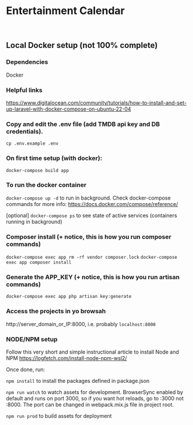 # Entertainment Calendar 
<br>

## Local Docker setup (not 100% complete)

### Dependencies
  Docker
  
### Helpful links
  https://www.digitalocean.com/community/tutorials/how-to-install-and-set-up-laravel-with-docker-compose-on-ubuntu-22-04 

### Copy and edit the .env file (add TMDB api key and DB credentials). 

`cp .env.example .env`

### On first time setup (with docker):

`docker-compose build app`

### To run the docker container

`docker-compose up -d` to run in background. Check docker-compose commands for more info: https://docs.docker.com/compose/reference/ 

[optional] `docker-compose ps` to see state of active services (containers running in background)

### Composer install (+ notice, this is how you run composer commands)

`docker-compose exec app rm -rf vendor composer.lock`
`docker-compose exec app composer install`

### Generate the APP_KEY (+ notice, this is how you run artisan commands)

`docker-compose exec app php artisan key:generate`

### Access the projects in yo browsah

http://server_domain_or_IP:8000, i.e. probably `localhost:8000`


### NODE/NPM setup

Follow this very short and simple instructional article to install Node and NPM https://logfetch.com/install-node-npm-wsl2/ 

Once done, run: 

`npm install` to install the packages defined in package.json

`npm run watch` to watch assets for development. BrowserSync enabled by default and runs on port 3000, so if you want hot reloads, go to :3000 not :8000. The port can be changed in webpack.mix.js file in project root.

`npm run prod` to build assets for deployment
